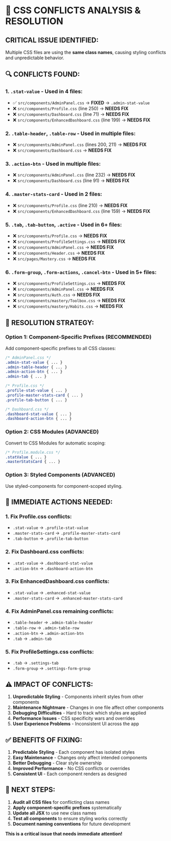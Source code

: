 # 🚨 CSS CONFLICTS ANALYSIS & RESOLUTION

## **CRITICAL ISSUE IDENTIFIED:**
Multiple CSS files are using the **same class names**, causing styling conflicts and unpredictable behavior.

## **🔍 CONFLICTS FOUND:**

### **1. `.stat-value` - Used in 4 files:**
- ✅ `src/components/AdminPanel.css` → **FIXED** → `.admin-stat-value`
- ❌ `src/components/Profile.css` (line 250) → **NEEDS FIX**
- ❌ `src/components/Dashboard.css` (line 71) → **NEEDS FIX** 
- ❌ `src/components/EnhancedDashboard.css` (line 199) → **NEEDS FIX**

### **2. `.table-header`, `.table-row` - Used in multiple files:**
- ❌ `src/components/AdminPanel.css` (lines 200, 211) → **NEEDS FIX**
- ❌ `src/components/Dashboard.css` → **NEEDS FIX**

### **3. `.action-btn` - Used in multiple files:**
- ❌ `src/components/AdminPanel.css` (line 232) → **NEEDS FIX**
- ❌ `src/components/Dashboard.css` (line 91) → **NEEDS FIX**

### **4. `.master-stats-card` - Used in 2 files:**
- ❌ `src/components/Profile.css` (line 210) → **NEEDS FIX**
- ❌ `src/components/EnhancedDashboard.css` (line 159) → **NEEDS FIX**

### **5. `.tab`, `.tab-button`, `.active` - Used in 6+ files:**
- ❌ `src/components/Profile.css` → **NEEDS FIX**
- ❌ `src/components/ProfileSettings.css` → **NEEDS FIX**
- ❌ `src/components/AdminPanel.css` → **NEEDS FIX**
- ❌ `src/components/Header.css` → **NEEDS FIX**
- ❌ `src/pages/Mastery.css` → **NEEDS FIX**

### **6. `.form-group`, `.form-actions`, `.cancel-btn` - Used in 5+ files:**
- ❌ `src/components/ProfileSettings.css` → **NEEDS FIX**
- ❌ `src/components/AdminPanel.css` → **NEEDS FIX**
- ❌ `src/components/Auth.css` → **NEEDS FIX**
- ❌ `src/components/mastery/Toolbox.css` → **NEEDS FIX**
- ❌ `src/components/mastery/Habits.css` → **NEEDS FIX**

## **🔧 RESOLUTION STRATEGY:**

### **Option 1: Component-Specific Prefixes (RECOMMENDED)**
Add component-specific prefixes to all CSS classes:

```css
/* AdminPanel.css */
.admin-stat-value { ... }
.admin-table-header { ... }
.admin-action-btn { ... }
.admin-tab { ... }

/* Profile.css */
.profile-stat-value { ... }
.profile-master-stats-card { ... }
.profile-tab-button { ... }

/* Dashboard.css */
.dashboard-stat-value { ... }
.dashboard-action-btn { ... }
```

### **Option 2: CSS Modules (ADVANCED)**
Convert to CSS Modules for automatic scoping:
```css
/* Profile.module.css */
.statValue { ... }
.masterStatsCard { ... }
```

### **Option 3: Styled Components (ADVANCED)**
Use styled-components for component-scoped styling.

## **🎯 IMMEDIATE ACTIONS NEEDED:**

### **1. Fix Profile.css conflicts:**
- `.stat-value` → `.profile-stat-value`
- `.master-stats-card` → `.profile-master-stats-card`
- `.tab-button` → `.profile-tab-button`

### **2. Fix Dashboard.css conflicts:**
- `.stat-value` → `.dashboard-stat-value`
- `.action-btn` → `.dashboard-action-btn`

### **3. Fix EnhancedDashboard.css conflicts:**
- `.stat-value` → `.enhanced-stat-value`
- `.master-stats-card` → `.enhanced-master-stats-card`

### **4. Fix AdminPanel.css remaining conflicts:**
- `.table-header` → `.admin-table-header`
- `.table-row` → `.admin-table-row`
- `.action-btn` → `.admin-action-btn`
- `.tab` → `.admin-tab`

### **5. Fix ProfileSettings.css conflicts:**
- `.tab` → `.settings-tab`
- `.form-group` → `.settings-form-group`

## **⚠️ IMPACT OF CONFLICTS:**

1. **Unpredictable Styling** - Components inherit styles from other components
2. **Maintenance Nightmare** - Changes in one file affect other components
3. **Debugging Difficulties** - Hard to track which styles are applied
4. **Performance Issues** - CSS specificity wars and overrides
5. **User Experience Problems** - Inconsistent UI across the app

## **✅ BENEFITS OF FIXING:**

1. **Predictable Styling** - Each component has isolated styles
2. **Easy Maintenance** - Changes only affect intended components
3. **Better Debugging** - Clear style ownership
4. **Improved Performance** - No CSS conflicts or overrides
5. **Consistent UI** - Each component renders as designed

## **🚀 NEXT STEPS:**

1. **Audit all CSS files** for conflicting class names
2. **Apply component-specific prefixes** systematically
3. **Update all JSX** to use new class names
4. **Test all components** to ensure styling works correctly
5. **Document naming conventions** for future development

**This is a critical issue that needs immediate attention!**
